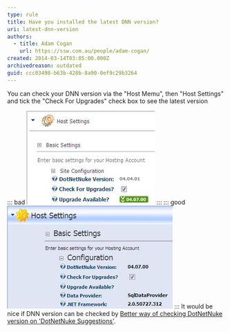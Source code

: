 ```yaml
---
type: rule
title: Have you installed the latest DNN version?
uri: latest-dnn-version
authors:
  - title: Adam Cogan
    url: https://ssw.com.au/people/adam-cogan/
created: 2014-03-14T03:05:00.000Z
archivedreason: outdated
guid: ccc03498-b63b-428b-8a90-0ef9c29b3264
---
```

You can check your DNN version via the "Host Memu", then "Host Settings" and tick the "Check For Upgrades" check box to see the latest version

<!--endintro-->
::: bad
![Figure: Bad Example - A new version is available, DotNetNuke needs to be upgraded.](dnnoldversion.jpg)
:::
::: good
![Figure: Good Example - Latest version is now installed.](dnnlatestversion.jpg)
:::
It would be nice if DNN version can be checked by [Better way of checking DotNetNuke version on 'DotNetNuke Suggestions'](https://ssw.com.au/ssw/Standards/BetterSoftwareSuggestions/DotNetNuke.aspx#Version).
